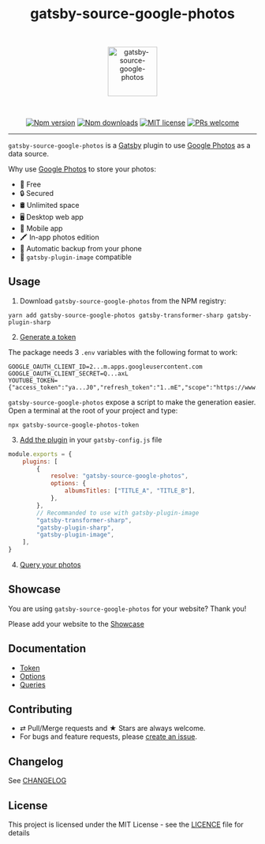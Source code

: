 <div align="center">
  <h1>gatsby-source-google-photos</h1>
  <br/>
  <p>
    <img src="./logo.png" alt="gatsby-source-google-photos" height="100px">
  </p>
  <br/>

[![Npm version][badge-npm]][npm]
[![Npm downloads][badge-npm-dl]][npm]
[![MIT license][badge-licence]](./LICENCE.md)
[![PRs welcome][badge-prs-welcome]](#contributing)

</div>

---

`gatsby-source-google-photos` is a [Gatsby](https://www.gatsbyjs.org/) plugin to use [Google Photos](https://photos.google.com/) as a data source.

Why use [Google Photos](https://photos.google.com/) to store your photos:

-   💸 Free
-   🔒 Secured
-   🛢 Unlimited space
-   🖥 Desktop web app
-   📱 Mobile app
-   🖍 In-app photos edition
-   💾 Automatic backup from your phone
-   🌈 `gatsby-plugin-image` compatible

## Usage

1. Download `gatsby-source-google-photos` from the NPM registry:

```shell
yarn add gatsby-source-google-photos gatsby-transformer-sharp gatsby-plugin-sharp
```

2. [Generate a token](./docs/token.md)

The package needs 3 `.env` variables with the following format to work:

```dotenv
GOOGLE_OAUTH_CLIENT_ID=2...m.apps.googleusercontent.com
GOOGLE_OAUTH_CLIENT_SECRET=Q...axL
YOUTUBE_TOKEN={"access_token":"ya...J0","refresh_token":"1..mE","scope":"https://www.googleapis.com/auth/photoslibrary.readonly","token_type":"Bearer","expiry_date":1598284554759}
```

`gatsby-source-google-photos` expose a script to make the generation easier.
Open a terminal at the root of your project and type:

```shell
npx gatsby-source-google-photos-token
```

3. [Add the plugin](./docs/options.md) in your `gatsby-config.js` file

```js
module.exports = {
    plugins: [
        {
            resolve: "gatsby-source-google-photos",
            options: {
                albumsTitles: ["TITLE_A", "TITLE_B"],
            },
        },
        // Recommanded to use with gatsby-plugin-image
        "gatsby-transformer-sharp",
        "gatsby-plugin-sharp",
        "gatsby-plugin-image",
    ],
}
```

4. [Query your photos](./docs/queries.md)

## Showcase

You are using `gatsby-source-google-photos` for your website?
Thank you!

Please add your website to the [Showcase](./showcase.yml)

## Documentation

-   [Token](./docs/token.md)
-   [Options](./docs/options.md)
-   [Queries](./docs/queries.md)

## Contributing

-   ⇄ Pull/Merge requests and ★ Stars are always welcome.
-   For bugs and feature requests, please [create an issue][github-issue].

## Changelog

See [CHANGELOG](./CHANGELOG.md)

## License

This project is licensed under the MIT License - see the
[LICENCE](./LICENCE.md) file for details

[badge-npm]: https://img.shields.io/npm/v/gatsby-source-google-photos.svg?style=flat-square
[badge-npm-dl]: https://img.shields.io/npm/dt/gatsby-source-google-photos.svg?style=flat-square
[badge-licence]: https://img.shields.io/badge/license-MIT-blue.svg?style=flat-square
[badge-prs-welcome]: https://img.shields.io/badge/PRs-welcome-brightgreen.svg?style=flat-square
[npm]: https://www.npmjs.org/package/gatsby-source-google-photos
[github-issue]: https://github.com/cedricdelpoux/gatsby-source-google-photos/issues/new

